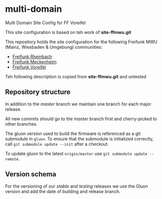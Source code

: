 # multi-domain
Multi Domain Site Config for FF Voreifel

This site configuration is based on teh work of **site-ffmwu.git**


This repository holds the site configuration for the following Freifunk MWU (Mainz, Wiesbaden & Umgebung) communities:

* [Freifunk Rheinbach](http://www.freifunk-rheinbach.de)
* [Freifunk Meckenheim](http://wiesbaden.freifunk.net)
* [Freifunk Voreifel](https://www.freifunk-bingen.de)

Teh following description is copied from  **site-ffmwu.git** and untested


## Repository structure
In addition to the _master_ branch we maintain one branch for each major release.

All new commits should go to the _master_ branch first and cherry-picked to other branches.

The gluon version used to build the firmware is referenced as a git submodule in `gluon`.
To ensure that the submodule is initialized correctly, call `git submodule update --init` after a checkout.

To update gluon to the latest `origin/master` use `git submodule update --remote`.

## Version schema
For the versioning of our _stable_ and _testing_ releases we use the Gluon version and add the date of building and release branch.
